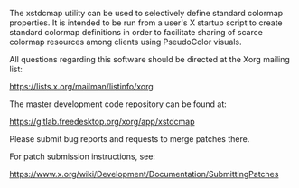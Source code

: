 The xstdcmap utility can be used to selectively define standard colormap
properties.  It is intended to be run from a user's X startup script to
create standard colormap definitions in order to facilitate sharing of
scarce colormap resources among clients using PseudoColor visuals.

All questions regarding this software should be directed at the
Xorg mailing list:

  https://lists.x.org/mailman/listinfo/xorg

The master development code repository can be found at:

  https://gitlab.freedesktop.org/xorg/app/xstdcmap

Please submit bug reports and requests to merge patches there.

For patch submission instructions, see:

  https://www.x.org/wiki/Development/Documentation/SubmittingPatches

